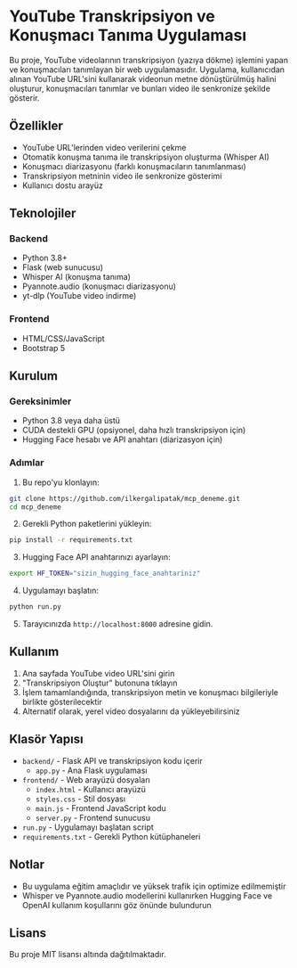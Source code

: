 # YouTube Transkripsiyon ve Konuşmacı Tanıma Uygulaması

Bu proje, YouTube videolarının transkripsiyon (yazıya dökme) işlemini yapan ve konuşmacıları tanımlayan bir web uygulamasıdır. Uygulama, kullanıcıdan alınan YouTube URL'sini kullanarak videonun metne dönüştürülmüş halini oluşturur, konuşmacıları tanımlar ve bunları video ile senkronize şekilde gösterir.

## Özellikler

- YouTube URL'lerinden video verilerini çekme
- Otomatik konuşma tanıma ile transkripsiyon oluşturma (Whisper AI)
- Konuşmacı diarizasyonu (farklı konuşmacıların tanımlanması)
- Transkripsiyon metninin video ile senkronize gösterimi
- Kullanıcı dostu arayüz

## Teknolojiler

### Backend
- Python 3.8+
- Flask (web sunucusu)
- Whisper AI (konuşma tanıma)
- Pyannote.audio (konuşmacı diarizasyonu)
- yt-dlp (YouTube video indirme)

### Frontend
- HTML/CSS/JavaScript
- Bootstrap 5

## Kurulum

### Gereksinimler
- Python 3.8 veya daha üstü
- CUDA destekli GPU (opsiyonel, daha hızlı transkripsiyon için)
- Hugging Face hesabı ve API anahtarı (diarizasyon için)

### Adımlar

1. Bu repo'yu klonlayın:
```bash
git clone https://github.com/ilkergalipatak/mcp_deneme.git
cd mcp_deneme
```

2. Gerekli Python paketlerini yükleyin:
```bash
pip install -r requirements.txt
```

3. Hugging Face API anahtarınızı ayarlayın:
```bash
export HF_TOKEN="sizin_hugging_face_anahtariniz"
```

4. Uygulamayı başlatın:
```bash
python run.py
```

5. Tarayıcınızda `http://localhost:8000` adresine gidin.

## Kullanım

1. Ana sayfada YouTube video URL'sini girin
2. "Transkripsiyon Oluştur" butonuna tıklayın
3. İşlem tamamlandığında, transkripsiyon metin ve konuşmacı bilgileriyle birlikte gösterilecektir
4. Alternatif olarak, yerel video dosyalarını da yükleyebilirsiniz

## Klasör Yapısı

- `backend/` - Flask API ve transkripsiyon kodu içerir
  - `app.py` - Ana Flask uygulaması
- `frontend/` - Web arayüzü dosyaları
  - `index.html` - Kullanıcı arayüzü
  - `styles.css` - Stil dosyası
  - `main.js` - Frontend JavaScript kodu
  - `server.py` - Frontend sunucusu
- `run.py` - Uygulamayı başlatan script
- `requirements.txt` - Gerekli Python kütüphaneleri

## Notlar

- Bu uygulama eğitim amaçlıdır ve yüksek trafik için optimize edilmemiştir
- Whisper ve Pyannote.audio modellerini kullanırken Hugging Face ve OpenAI kullanım koşullarını göz önünde bulundurun

## Lisans

Bu proje MIT lisansı altında dağıtılmaktadır.